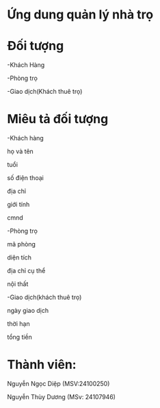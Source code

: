 # Ứng dung quản lý nhà trọ

# Đối tượng

-Khách Hàng

-Phòng trọ

-Giao dịch(Khách thuê trọ)

# Miêu tả đối tượng
-Khách hàng

họ và tên

tuổi

số điện thoại

địa chỉ 

giới tính

cmnd

-Phòng trọ

mã phòng

diện tích

địa chỉ cụ thể

nội thất

-Giao dịch(khách thuê trọ)

ngày giao dịch

thời hạn

tổng tiền

# Thành viên:

Nguyễn Ngọc Diệp (MSV:24100250)

Nguyễn Thùy Dương (MSv: 24107946)
